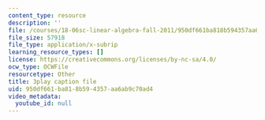 ```yaml
---
content_type: resource
description: ''
file: /courses/18-06sc-linear-algebra-fall-2011/950df661ba818b594357aa6ab9c70ad4_vF7eyJ2g3kU.srt
file_size: 57918
file_type: application/x-subrip
learning_resource_types: []
license: https://creativecommons.org/licenses/by-nc-sa/4.0/
ocw_type: OCWFile
resourcetype: Other
title: 3play caption file
uid: 950df661-ba81-8b59-4357-aa6ab9c70ad4
video_metadata:
  youtube_id: null
---
```

